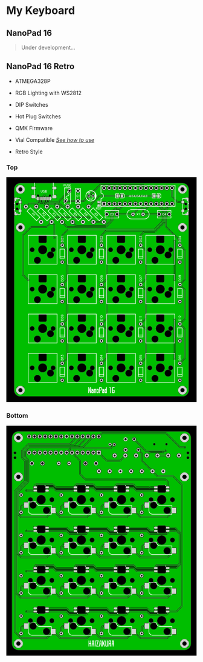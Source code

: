 # My Keyboard

## NanoPad 16

> Under development...

## NanoPad 16 Retro

- ATMEGA328P

- RGB Lighting with WS2812

- DIP Switches

- Hot Plug Switches

- QMK Firmware

- Vial Compatible  [*See how to use*](https://get.vial.today/docs/porting-to-via.html#done)

- Retro Style

### Top

![TOP](./nanopad16_retro/hardware/top.svg)

### Bottom

![BOTTOM](./nanopad16_retro/hardware/bottom.svg)

 

